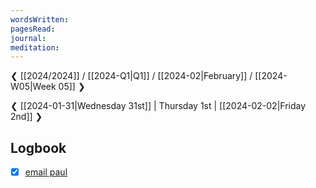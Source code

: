 ```yaml
---
wordsWritten: 
pagesRead: 
journal: 
meditation:
---
```

❮ [[2024/2024]] / [[2024-Q1|Q1]] / [[2024-02|February]] / [[2024-W05|Week 05]] ❯

❮ [[2024-01-31|Wednesday 31st]] | Thursday 1st | [[2024-02-02|Friday 2nd]] ❯



## Logbook
- [x] [email paul](things:///show?id=4EeucrLzUimD7iPSTiKyB7)
